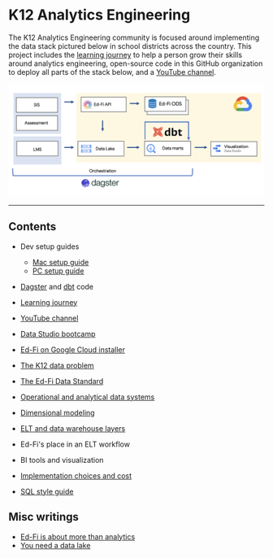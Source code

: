 # K12 Analytics Engineering

The K12 Analytics Engineering community is focused around implementing the data stack pictured below in school districts across the country. This project includes the [learning journey](https://docs.google.com/spreadsheets/d/e/2PACX-1vSAUtZ0bjHTBG-Fux1uuISpk0xlr-zFv1blq2cAxg5HiztZ55JXyd8h6YIco0bjIesaxzM3nBF9EMtu/pubhtml?gid=0&single=true) to help a person grow their skills around analytics engineering, open-source code in this GitHub organization to deploy all parts of the stack below, and a [YouTube channel](https://www.youtube.com/channel/UCMtiBvdj_XGP4gDjh24Z0rw/videos).

![Data stack](/assets/k12_data_stack.png)

----

## Contents

- Dev setup guides
    - [Mac setup guide](./docs/mac_setup_guide.md)
    - [PC setup guide](./docs/pc_setup_guide.md)
- [Dagster](https://github.com/K12-Analytics-Engineering/dagster) and [dbt](https://github.com/K12-Analytics-Engineering/dbt) code


- [Learning journey](https://docs.google.com/spreadsheets/d/e/2PACX-1vSAUtZ0bjHTBG-Fux1uuISpk0xlr-zFv1blq2cAxg5HiztZ55JXyd8h6YIco0bjIesaxzM3nBF9EMtu/pubhtml?gid=0&single=true)
- [YouTube channel](https://www.youtube.com/channel/UCMtiBvdj_XGP4gDjh24Z0rw/videos)
- [Data Studio bootcamp](https://k12-analytics-engineering.github.io/data-studio-tutorial)
- [Ed-Fi on Google Cloud installer](https://github.com/K12-Analytics-Engineering/edfi)
- [The K12 data problem ](./docs/k12_data_problem.md)
- [The Ed-Fi Data Standard](./docs/data_standards.md)
- [Operational and analytical data systems](./docs/operational_and_analytical_data_systems.md)
- [Dimensional modeling](./docs/dimensional_modeling.md)
- [ELT and data warehouse layers](./docs/elt_layers.md)
- Ed-Fi's place in an ELT workflow
- BI tools and visualization
- [Implementation choices and cost](./docs/implementation_choices_and_cost.md)
- [SQL style guide](./docs/sql_style_guide.md)


## Misc writings

- [Ed-Fi is about more than analytics](https://medium.com/@marcos_alcozer/ed-fi-is-about-more-than-analytics-9e643608bf89)
- [You need a data lake](https://medium.com/@marcos_alcozer/you-need-a-data-lake-56acedc85a87)

